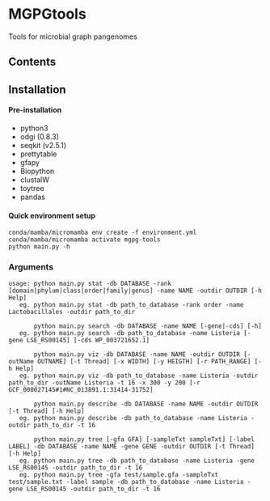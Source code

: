 # MGPGtools
Tools for microbial graph pangenomes

## Contents

## Installation
#### Pre-installation
+ python3
+ odgi (0.8.3)
+ seqkit (v2.5.1)
+ prettytable
+ gfapy
+ Biopython
+ clustalW
+ toytree
+ pandas

#### Quick environment setup
```
conda/mamba/micromamba env create -f environment.yml
conda/mamba/micromamba activate mgpg-tools
python main.py -h
```

### Arguments
    usage: python main.py stat -db DATABASE -rank [domain|phylum|class|order|family|genus] -name NAME -outdir OUTDIR [-h Help]
       eg. python main.py stat -db path_to_database -rank order -name Lactobacillales -outdir path_to_dir

           python main.py search -db DATABASE -name NAME [-gene|-cds] [-h]
       eg. python main.py search -db path_to_database -name Listeria [-gene LSE_RS00145] [-cds WP_003721652.1]

           python main.py viz -db DATABASE -name NAME -outdir OUTDIR [-outName OUTNAME] [-t Thread] [-x WIDTH] [-y HEIGTH] [-r PATH_RANGE] [-h Help]
       eg. python main.py viz -db path_to_database -name Listeria -outdir path_to_dir -outName Listeria -t 16 -x 300 -y 200 [-r GCF_000027145#1#NC_013891.1:31414-31752]

           python main.py describe -db DATABASE -name NAME -outdir OUTDIR [-t Thread] [-h Help]
       eg. python main.py describe -db path_to_database -name Listeria -outdir path_to_dir -t 16

           python main.py tree [-gfa GFA] [-sampleTxt sampleTxt] [-label LABEL] -db DATABASE -name NAME -gene GENE -outdir OUTDIR [-t Thread] [-h Help]
       eg. python main.py tree -db path_to_database -name Listeria -gene LSE_RS00145 -outdir path_to_dir -t 16
       eg. python main.py tree -gfa test/sample.gfa -sampleTxt test/sample.txt -label sample -db path_to_database -name Listeria -gene LSE_RS00145 -outdir path_to_dir -t 16
